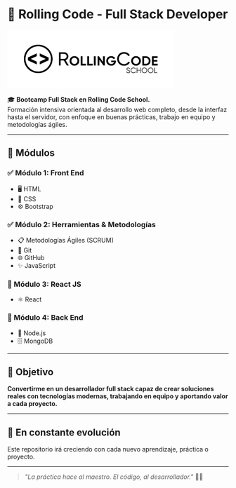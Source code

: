 # 🚀 Rolling Code - Full Stack Developer

![Rolling Code Banner](./RollingCode.png)

🎓 **Bootcamp Full Stack en Rolling Code School.**  
Formación intensiva orientada al desarrollo web completo, desde la interfaz hasta el servidor, con enfoque en buenas prácticas, trabajo en equipo y metodologías ágiles.

---

## 🧠 Módulos

### ✅ Módulo 1: **Front End**

- 🖥️ HTML
- 🎨 CSS
- ⚙️ Bootstrap

### ✅ Módulo 2: **Herramientas & Metodologías**

- 📋 Metodologías Ágiles (SCRUM)
- 🔧 Git
- 🌐 GitHub
- ✨ JavaScript

### 🔄 Módulo 3: **React JS**

- ⚛️ React

### 🔄 Módulo 4: **Back End**

- 🧩 Node.js 
- 🗄️ MongoDB 

---

## 📌 Objetivo

**Convertirme en un desarrollador full stack capaz de crear soluciones reales con tecnologías modernas, trabajando en equipo y aportando valor a cada proyecto.**

---

## 💪 En constante evolución

Este repositorio irá creciendo con cada nuevo aprendizaje, práctica o proyecto.

---

> _"La práctica hace al maestro. El código, al desarrollador."_ 👨‍💻
